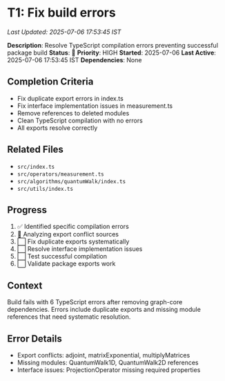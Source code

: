 # T1: Fix build errors
*Last Updated: 2025-07-06 17:53:45 IST*

**Description**: Resolve TypeScript compilation errors preventing successful package build
**Status**: 🔄 **Priority**: HIGH
**Started**: 2025-07-06
**Last Active**: 2025-07-06 17:53:45 IST
**Dependencies**: None

## Completion Criteria
- Fix duplicate export errors in index.ts
- Fix interface implementation issues in measurement.ts
- Remove references to deleted modules
- Clean TypeScript compilation with no errors
- All exports resolve correctly

## Related Files
- `src/index.ts`
- `src/operators/measurement.ts`
- `src/algorithms/quantumWalk/index.ts`
- `src/utils/index.ts`

## Progress
1. ✅ Identified specific compilation errors
2. 🔄 Analyzing export conflict sources
3. ⬜ Fix duplicate exports systematically
4. ⬜ Resolve interface implementation issues
5. ⬜ Test successful compilation
6. ⬜ Validate package exports work

## Context
Build fails with 6 TypeScript errors after removing graph-core dependencies. Errors include duplicate exports and missing module references that need systematic resolution.

## Error Details
- Export conflicts: adjoint, matrixExponential, multiplyMatrices
- Missing modules: QuantumWalk1D, QuantumWalk2D references
- Interface issues: ProjectionOperator missing required properties
